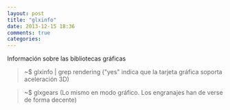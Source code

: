 ```yaml
---
layout: post
title: "glxinfo"
date: 2013-12-15 18:36
comments: true
categories: 
---
```

Información sobre las bibliotecas gráficas

>~$ glxinfo | grep  rendering  ("yes" indica que la tarjeta gráfica soporta aceleración 3D)

>~$ glxgears (Lo mismo en modo gráfico. Los engranajes  han de verse de forma decente)

